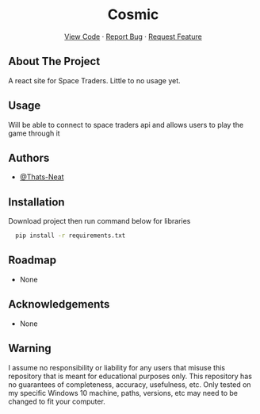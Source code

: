 <div id="top"></div>

  <h1 align="center">Cosmic</h1>

  <p align="center">
    <a href="WEB ADDRESS FOR CODE">View Code</a>
    ·
    <a href="WEB ADDRESS FOR ISSUE PAGE">Report Bug</a>
    ·
    <a href="WEB ADDRESS FOR ISSUE PAGE">Request Feature</a>
  </p>
</div>


## About The Project

A react site for Space Traders. Little to no usage yet.

## Usage
Will be able to connect to space traders api and allows users to play the game through it

## Authors

- [@Thats-Neat](https://github.com/Thats-Neat)

## Installation

Download project then run command below for libraries

```bash
  pip install -r requirements.txt 
```


## Roadmap

- None

## Acknowledgements

- None


## Warning

I assume no responsibility or liability for any users that misuse this repository that is meant for educational purposes only. This repository has no guarantees of completeness, accuracy, usefulness, etc. Only tested on my specific Windows 10 machine, paths, versions, etc may need to be changed to fit your computer.

